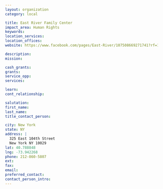 ```yaml
---
layout: organization
category: local

title: East River Family Center
impact_area: Human Rights
keywords: 
location_services: 
location_offices: 
website: https://www.facebook.com/pages/East-River/107508669271741?rf=109632329073999

description: 
mission: 

cash_grants: 
grants: 
service_opp: 
services: 

learn: 
cont_relationship: 

salutation: 
first_name: 
last_name: 
title_contact_person: 

city: New York
state: NY
address: |
  325 East 104th Street     
  New York NY 10029
lat: 40.788848
lng: -73.942268
phone: 212-860-5807
ext: 
fax: 
email: 
preferred_contact: 
contact_person_intro: 
---
```

